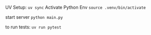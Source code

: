
UV Setup:
`uv sync`
Activate Python Env
`source .venv/bin/activate`

start server
`python main.py`

to run tests:
`uv run pytest`
